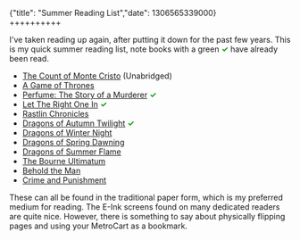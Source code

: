 {"title": "Summer Reading List","date": 1306565339000}  
++++++++++  
<style type="text/css">.read { color:#090; font-weight: bold; }</style>

I've taken reading up again, after putting it down for the past few years. This is my quick summer reading list, note books with a green <span class="read">&#x2713;</span> have already been read.

 * [The Count of Monte Cristo](http://en.wikipedia.org/wiki/The_Count_of_Monte_Cristo) (Unabridged)
 * [A Game of Thrones](http://en.wikipedia.org/wiki/A_Game_of_Thrones)
 * [Perfume: The Story of a Murderer](http://en.wikipedia.org/wiki/Perfume_(novel)) <span class="read">&#x2713;</span>
 * [Let The Right One In](http://en.wikipedia.org/wiki/Let_the_Right_One_In) <span class="read">&#x2713;</span>
 * [Rastlin Chronicles](http://en.wikipedia.org/wiki/The_Raistlin_Chronicles#Raistlin_Chronicles)
 * [Dragons of Autumn Twilight](http://en.wikipedia.org/wiki/Dragons_of_Autumn_Twilight) <span class="read">&#x2713;</span>
 * [Dragons of Winter Night](http://en.wikipedia.org/wiki/Dragons_of_Winter_Night)
 * [Dragons of Spring Dawning](http://en.wikipedia.org/wiki/Dragons_of_Spring_Dawning)
 * [Dragons of Summer Flame](http://en.wikipedia.org/wiki/Dragons_of_Summer_Flame)
 * [The Bourne Ultimatum](http://en.wikipedia.org/wiki/The_Bourne_Ultimatum)
 * [Behold the Man](http://en.wikipedia.org/wiki/Behold_the_Man)
 * [Crime and Punishment](http://en.wikipedia.org/wiki/Crime_and_Punishment)

These can all be found in the traditional paper form, which is my preferred medium for reading. The E-Ink screens found on many dedicated readers are quite nice. However, there is something to say about physically flipping pages and using your MetroCart as a bookmark.